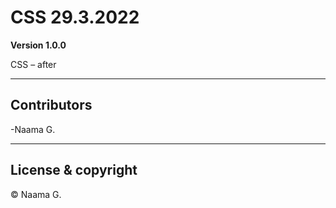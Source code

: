 # CSS 29.3.2022

**Version 1.0.0**

CSS – after

------------------------------------------------
## Contributors

-Naama G.

------------
## License & copyright

&copy; Naama G.

